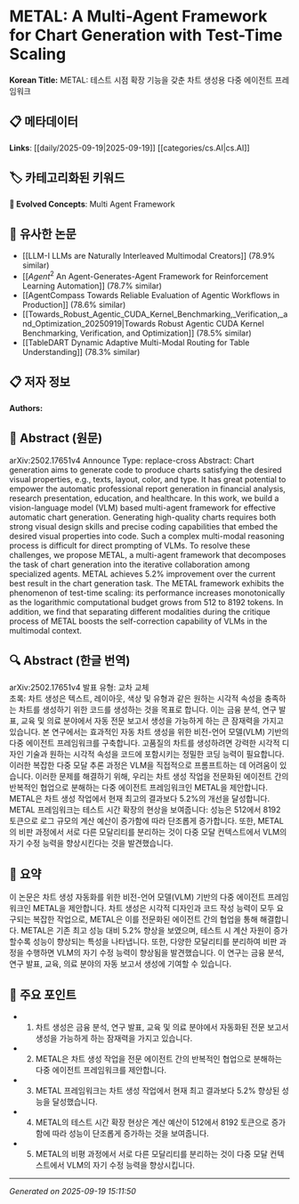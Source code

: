 
# METAL: A Multi-Agent Framework for Chart Generation with Test-Time Scaling

**Korean Title:** METAL: 테스트 시점 확장 기능을 갖춘 차트 생성용 다중 에이전트 프레임워크

## 📋 메타데이터

**Links**: [[daily/2025-09-19|2025-09-19]] [[categories/cs.AI|cs.AI]]

## 🏷️ 카테고리화된 키워드
**🚀 Evolved Concepts**: Multi Agent Framework

## 🔗 유사한 논문
- [[LLM-I LLMs are Naturally Interleaved Multimodal Creators]] (78.9% similar)
- [[$Agent^2$ An Agent-Generates-Agent Framework for Reinforcement Learning Automation]] (78.7% similar)
- [[AgentCompass Towards Reliable Evaluation of Agentic Workflows in Production]] (78.6% similar)
- [[Towards_Robust_Agentic_CUDA_Kernel_Benchmarking,_Verification,_and_Optimization_20250919|Towards Robust Agentic CUDA Kernel Benchmarking, Verification, and Optimization]] (78.5% similar)
- [[TableDART Dynamic Adaptive Multi-Modal Routing for Table Understanding]] (78.3% similar)

## 📋 저자 정보

**Authors:** 

## 📄 Abstract (원문)

arXiv:2502.17651v4 Announce Type: replace-cross 
Abstract: Chart generation aims to generate code to produce charts satisfying the desired visual properties, e.g., texts, layout, color, and type. It has great potential to empower the automatic professional report generation in financial analysis, research presentation, education, and healthcare. In this work, we build a vision-language model (VLM) based multi-agent framework for effective automatic chart generation. Generating high-quality charts requires both strong visual design skills and precise coding capabilities that embed the desired visual properties into code. Such a complex multi-modal reasoning process is difficult for direct prompting of VLMs. To resolve these challenges, we propose METAL, a multi-agent framework that decomposes the task of chart generation into the iterative collaboration among specialized agents. METAL achieves 5.2% improvement over the current best result in the chart generation task. The METAL framework exhibits the phenomenon of test-time scaling: its performance increases monotonically as the logarithmic computational budget grows from 512 to 8192 tokens. In addition, we find that separating different modalities during the critique process of METAL boosts the self-correction capability of VLMs in the multimodal context.

## 🔍 Abstract (한글 번역)

arXiv:2502.17651v4 발표 유형: 교차 교체  
초록: 차트 생성은 텍스트, 레이아웃, 색상 및 유형과 같은 원하는 시각적 속성을 충족하는 차트를 생성하기 위한 코드를 생성하는 것을 목표로 합니다. 이는 금융 분석, 연구 발표, 교육 및 의료 분야에서 자동 전문 보고서 생성을 가능하게 하는 큰 잠재력을 가지고 있습니다. 본 연구에서는 효과적인 자동 차트 생성을 위한 비전-언어 모델(VLM) 기반의 다중 에이전트 프레임워크를 구축합니다. 고품질의 차트를 생성하려면 강력한 시각적 디자인 기술과 원하는 시각적 속성을 코드에 포함시키는 정밀한 코딩 능력이 필요합니다. 이러한 복잡한 다중 모달 추론 과정은 VLM을 직접적으로 프롬프트하는 데 어려움이 있습니다. 이러한 문제를 해결하기 위해, 우리는 차트 생성 작업을 전문화된 에이전트 간의 반복적인 협업으로 분해하는 다중 에이전트 프레임워크인 METAL을 제안합니다. METAL은 차트 생성 작업에서 현재 최고의 결과보다 5.2%의 개선을 달성합니다. METAL 프레임워크는 테스트 시간 확장의 현상을 보여줍니다: 성능은 512에서 8192 토큰으로 로그 규모의 계산 예산이 증가함에 따라 단조롭게 증가합니다. 또한, METAL의 비판 과정에서 서로 다른 모달리티를 분리하는 것이 다중 모달 컨텍스트에서 VLM의 자기 수정 능력을 향상시킨다는 것을 발견했습니다.

## 📝 요약

이 논문은 차트 생성 자동화를 위한 비전-언어 모델(VLM) 기반의 다중 에이전트 프레임워크인 METAL을 제안합니다. 차트 생성은 시각적 디자인과 코드 작성 능력이 모두 요구되는 복잡한 작업으로, METAL은 이를 전문화된 에이전트 간의 협업을 통해 해결합니다. METAL은 기존 최고 성능 대비 5.2% 향상을 보였으며, 테스트 시 계산 자원이 증가할수록 성능이 향상되는 특성을 나타냅니다. 또한, 다양한 모달리티를 분리하여 비판 과정을 수행하면 VLM의 자기 수정 능력이 향상됨을 발견했습니다. 이 연구는 금융 분석, 연구 발표, 교육, 의료 분야의 자동 보고서 생성에 기여할 수 있습니다.

## 🎯 주요 포인트

- 1. 차트 생성은 금융 분석, 연구 발표, 교육 및 의료 분야에서 자동화된 전문 보고서 생성을 가능하게 하는 잠재력을 가지고 있습니다.

- 2. METAL은 차트 생성 작업을 전문 에이전트 간의 반복적인 협업으로 분해하는 다중 에이전트 프레임워크를 제안합니다.

- 3. METAL 프레임워크는 차트 생성 작업에서 현재 최고 결과보다 5.2% 향상된 성능을 달성했습니다.

- 4. METAL의 테스트 시간 확장 현상은 계산 예산이 512에서 8192 토큰으로 증가함에 따라 성능이 단조롭게 증가하는 것을 보여줍니다.

- 5. METAL의 비평 과정에서 서로 다른 모달리티를 분리하는 것이 다중 모달 컨텍스트에서 VLM의 자기 수정 능력을 향상시킵니다.

---

*Generated on 2025-09-19 15:11:50*